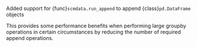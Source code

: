Added support for {func}`scmdata.run_append` to append {class}`pd.DataFrame` objects

This provides some performance benefits when performing large groupby operations in certain circumstances by
reducing the number of required append operations.
